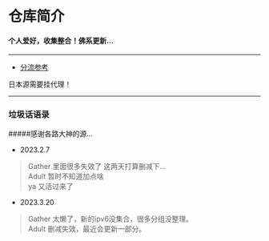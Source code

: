 
# 仓库简介
#### 个人爱好，收集整合！佛系更新…
---
* [分流参考](https://raw.githubusercontent.com/YanG-1989/list/main/IPTV.list)  
  
日本源需要挂代理！

---
### 垃圾话语录
#####感谢各路大神的源...
* 2023.2.7  
>Gather 里面很多失效了 这两天打算删减下...  
 Adult 暂时不知道加点啥  
 ya 又活过来了  
* 2023.3.20
>Gather 太懒了，新的ipv6没集合，很多分组没整理。   
 Adult 删减失效，最近会更新一部分。  
 

